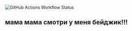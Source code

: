 ![GitHub Actions Workflow Status](https://img.shields.io/github/actions/workflow/status/DimucaTheDev/OGLRenderer/dotnet.yml)
## мама мама смотри у меня бейджик!!!
